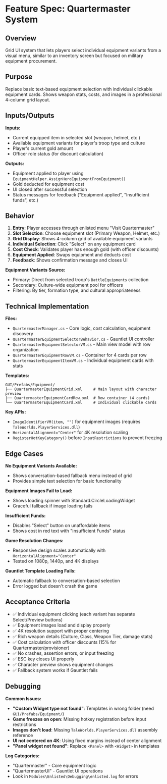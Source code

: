 # Feature Spec: Quartermaster System

## Overview
Grid UI system that lets players select individual equipment variants from a visual menu, similar to an inventory screen but focused on military equipment procurement.

## Purpose
Replace basic text-based equipment selection with individual clickable equipment cards. Shows weapon stats, costs, and images in a professional 4-column grid layout.

## Inputs/Outputs

**Inputs:**
- Current equipped item in selected slot (weapon, helmet, etc.)
- Available equipment variants for player's troop type and culture
- Player's current gold amount
- Officer role status (for discount calculation)

**Outputs:**  
- Equipment applied to player using `EquipmentHelper.AssignHeroEquipmentFromEquipment()`
- Gold deducted for equipment cost
- UI closed after successful selection
- Status messages for feedback ("Equipment applied", "Insufficient funds", etc.)

## Behavior

1. **Entry**: Player accesses through enlisted menu "Visit Quartermaster"
2. **Slot Selection**: Choose equipment slot (Primary Weapon, Helmet, etc.)  
3. **Grid Display**: Shows 4-column grid of available equipment variants
4. **Individual Selection**: Click "Select" on any equipment card
5. **Cost Check**: Validates player has enough gold (with officer discounts)
6. **Equipment Applied**: Swaps equipment and deducts cost
7. **Feedback**: Shows confirmation message and closes UI

**Equipment Variants Source:**
- Primary: Direct from selected troop's `BattleEquipments` collection
- Secondary: Culture-wide equipment pool for officers
- Filtering: By tier, formation type, and cultural appropriateness

## Technical Implementation

**Files:**
- `QuartermasterManager.cs` - Core logic, cost calculation, equipment discovery
- `QuartermasterEquipmentSelectorBehavior.cs` - Gauntlet UI controller  
- `QuartermasterEquipmentSelectorVM.cs` - Main view model with row organization
- `QuartermasterEquipmentRowVM.cs` - Container for 4 cards per row
- `QuartermasterEquipmentItemVM.cs` - Individual equipment cards with stats

**Templates:**
```
GUI/Prefabs/Equipment/
├── QuartermasterEquipmentGrid.xml     # Main layout with character preview  
├── QuartermasterEquipmentCardRow.xml  # Row container (4 cards)
└── QuartermasterEquipmentCard.xml     # Individual clickable cards
```

**Key APIs:**
- `ImageIdentifierVM(item, "")` for equipment images (requires `TaleWorlds.PlayerServices.dll`)
- `HorizontalAlignment="Center"` for 4K resolution scaling
- `RegisterHotKeyCategory()` before `InputRestrictions` to prevent freezing

## Edge Cases

**No Equipment Variants Available:**
- Shows conversation-based fallback menu instead of grid
- Provides simple text selection for basic functionality

**Equipment Images Fail to Load:**  
- Shows loading spinner with Standard.CircleLoadingWidget
- Graceful fallback if image loading fails

**Insufficient Funds:**
- Disables "Select" button on unaffordable items  
- Shows cost in red text with "Insufficient Funds" status

**Game Resolution Changes:**
- Responsive design scales automatically with `HorizontalAlignment="Center"`
- Tested on 1080p, 1440p, and 4K displays

**Gauntlet Template Loading Fails:**
- Automatic fallback to conversation-based selection
- Error logged but doesn't crash the game

## Acceptance Criteria

- ✅ Individual equipment clicking (each variant has separate Select/Preview buttons)
- ✅ Equipment images load and display properly  
- ✅ 4K resolution support with proper centering
- ✅ Rich weapon details (Culture, Class, Weapon Tier, damage stats)
- ✅ Cost calculation with officer discounts (15% for Quartermaster/provisioner)
- ✅ No crashes, assertion errors, or input freezing
- ✅ ESC key closes UI properly
- ✅ Character preview shows equipment changes
- ✅ Fallback system works if Gauntlet fails

## Debugging

**Common Issues:**
- **"Custom Widget type not found"**: Templates in wrong folder (need `GUI/Prefabs/Equipment/`)
- **Game freezes on open**: Missing hotkey registration before input restrictions
- **Images don't load**: Missing `TaleWorlds.PlayerServices.dll` assembly reference
- **UI not centered on 4K**: Using fixed margins instead of center alignment  
- **"Panel widget not found"**: Replace `<Panel>` with `<Widget>` in templates

**Log Categories:**
- "Quartermaster" - Core equipment logic
- "QuartermasterUI" - Gauntlet UI operations
- Look in `Modules\Enlisted\Debugging\enlisted.log` for errors
